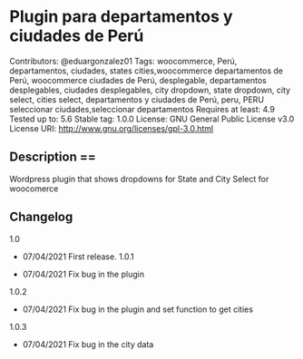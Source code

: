 # Plugin para departamentos y ciudades de Perú

Contributors: @eduargonzalez01
Tags: woocommerce, Perú, departamentos, ciudades, states cities,woocommerce departamentos de Perú, woocommerce ciudades de Perú, desplegable, departamentos desplegables, ciudades desplegables, city dropdown, state dropdown, city select, cities select, departamentos y ciudades de Perú, peru, PERU
seleccionar ciudades,seleccionar departamentos
Requires at least: 4.9
Tested up to: 5.6
Stable tag: 1.0.0
License: GNU General Public License v3.0
License URI: <http://www.gnu.org/licenses/gpl-3.0.html>

## Description ==

Wordpress plugin that shows dropdowns for State and City Select for woocomerce

## Changelog

1.0

* 07/04/2021 First release.
1.0.1

* 07/04/2021 Fix bug in the plugin

1.0.2

* 07/04/2021 Fix bug in the plugin and set function to get cities

1.0.3

* 07/04/2021 Fix bug in the city data